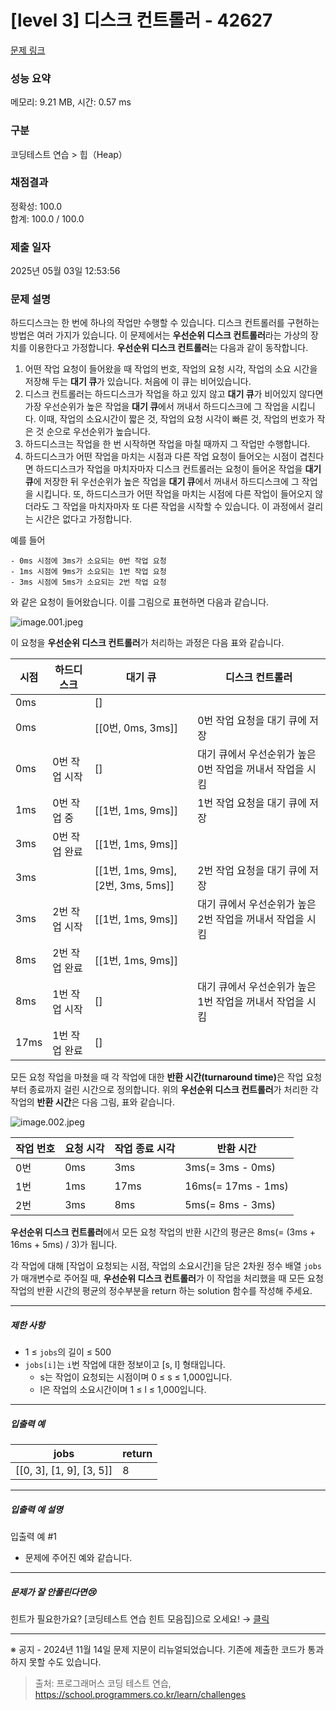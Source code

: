 # [level 3] 디스크 컨트롤러 - 42627 

[문제 링크](https://school.programmers.co.kr/learn/courses/30/lessons/42627) 

### 성능 요약

메모리: 9.21 MB, 시간: 0.57 ms

### 구분

코딩테스트 연습 > 힙（Heap）

### 채점결과

정확성: 100.0<br/>합계: 100.0 / 100.0

### 제출 일자

2025년 05월 03일 12:53:56

### 문제 설명

<p>하드디스크는 한 번에 하나의 작업만 수행할 수 있습니다. 디스크 컨트롤러를 구현하는 방법은 여러 가지가 있습니다. 이 문제에서는 <strong>우선순위 디스크 컨트롤러</strong>라는 가상의 장치를 이용한다고 가정합니다. <strong>우선순위 디스크 컨트롤러</strong>는 다음과 같이 동작합니다.</p>

<ol>
<li>어떤 작업 요청이 들어왔을 때 작업의 번호, 작업의 요청 시각, 작업의 소요 시간을 저장해 두는 <strong>대기 큐</strong>가 있습니다. 처음에 이 큐는 비어있습니다.</li>
<li>디스크 컨트롤러는 하드디스크가 작업을 하고 있지 않고 <strong>대기 큐</strong>가 비어있지 않다면 가장 우선순위가 높은 작업을 <strong>대기 큐</strong>에서 꺼내서 하드디스크에 그 작업을 시킵니다. 이때, 작업의 소요시간이 짧은 것, 작업의 요청 시각이 빠른 것, 작업의 번호가 작은 것 순으로 우선순위가 높습니다.</li>
<li>하드디스크는 작업을 한 번 시작하면 작업을 마칠 때까지 그 작업만 수행합니다.</li>
<li>하드디스크가 어떤 작업을 마치는 시점과 다른 작업 요청이 들어오는 시점이 겹친다면 하드디스크가 작업을 마치자마자 디스크 컨트롤러는 요청이 들어온 작업을 <strong>대기 큐</strong>에 저장한 뒤 우선순위가 높은 작업을 <strong>대기 큐</strong>에서 꺼내서 하드디스크에 그 작업을 시킵니다. 또, 하드디스크가 어떤 작업을 마치는 시점에 다른 작업이 들어오지 않더라도 그 작업을 마치자마자 또 다른 작업을 시작할 수 있습니다. 이 과정에서 걸리는 시간은 없다고 가정합니다.</li>
</ol>

<p>예를 들어</p>
<div class="highlight"><pre class="codehilite"><code>- 0ms 시점에 3ms가 소요되는 0번 작업 요청
- 1ms 시점에 9ms가 소요되는 1번 작업 요청
- 3ms 시점에 5ms가 소요되는 2번 작업 요청
</code></pre></div>
<p>와 같은 요청이 들어왔습니다. 이를 그림으로 표현하면 다음과 같습니다.</p>

<p><img src="https://grepp-programmers.s3.ap-northeast-2.amazonaws.com/files/production/02c70993-ca43-4130-ac63-0dec59e091c6/image.001.jpeg" title="" alt="image.001.jpeg"></p>

<p>이 요청을 <strong>우선순위 디스크 컨트롤러</strong>가 처리하는 과정은 다음 표와 같습니다.</p>
<table class="table">
        <thead><tr>
<th>시점</th>
<th>하드디스크</th>
<th>대기 큐</th>
<th>디스크 컨트롤러</th>
</tr>
</thead>
        <tbody><tr>
<td>0ms</td>
<td></td>
<td>[]</td>
<td></td>
</tr>
<tr>
<td>0ms</td>
<td></td>
<td>[[0번, 0ms, 3ms]]</td>
<td>0번 작업 요청을 대기 큐에 저장</td>
</tr>
<tr>
<td>0ms</td>
<td>0번 작업 시작</td>
<td>[]</td>
<td>대기 큐에서 우선순위가 높은 0번 작업을 꺼내서 작업을 시킴</td>
</tr>
<tr>
<td>1ms</td>
<td>0번 작업 중</td>
<td>[[1번, 1ms, 9ms]]</td>
<td>1번 작업 요청을 대기 큐에 저장</td>
</tr>
<tr>
<td>3ms</td>
<td>0번 작업 완료</td>
<td>[[1번, 1ms, 9ms]]</td>
<td></td>
</tr>
<tr>
<td>3ms</td>
<td></td>
<td>[[1번, 1ms, 9ms], [2번, 3ms, 5ms]]</td>
<td>2번 작업 요청을 대기 큐에 저장</td>
</tr>
<tr>
<td>3ms</td>
<td>2번 작업 시작</td>
<td>[[1번, 1ms, 9ms]]</td>
<td>대기 큐에서 우선순위가 높은 2번 작업을 꺼내서 작업을 시킴</td>
</tr>
<tr>
<td>8ms</td>
<td>2번 작업 완료</td>
<td>[[1번, 1ms, 9ms]]</td>
<td></td>
</tr>
<tr>
<td>8ms</td>
<td>1번 작업 시작</td>
<td>[]</td>
<td>대기 큐에서 우선순위가 높은 1번 작업을 꺼내서 작업을 시킴</td>
</tr>
<tr>
<td>17ms</td>
<td>1번 작업 완료</td>
<td>[]</td>
<td></td>
</tr>
</tbody>
      </table>
<p>모든 요청 작업을 마쳤을 때 각 작업에 대한 <strong>반환 시간(turnaround time)</strong>은 작업 요청부터 종료까지 걸린 시간으로 정의합니다. 위의 <strong>우선순위 디스크 컨트롤러</strong>가 처리한 각 작업의 <strong>반환 시간</strong>은 다음 그림, 표와 같습니다.</p>

<p><img src="https://grepp-programmers.s3.ap-northeast-2.amazonaws.com/files/production/fdfb33a3-1ad4-443a-a5d0-09b3dc548ece/image.002.jpeg" title="" alt="image.002.jpeg"></p>
<table class="table">
        <thead><tr>
<th>작업 번호</th>
<th>요청 시각</th>
<th>작업 종료 시각</th>
<th>반환 시간</th>
</tr>
</thead>
        <tbody><tr>
<td>0번</td>
<td>0ms</td>
<td>3ms</td>
<td>3ms(= 3ms - 0ms)</td>
</tr>
<tr>
<td>1번</td>
<td>1ms</td>
<td>17ms</td>
<td>16ms(= 17ms - 1ms)</td>
</tr>
<tr>
<td>2번</td>
<td>3ms</td>
<td>8ms</td>
<td>5ms(= 8ms - 3ms)</td>
</tr>
</tbody>
      </table>
<p><strong>우선순위 디스크 컨트롤러</strong>에서 모든 요청 작업의 반환 시간의 평균은 8ms(= (3ms + 16ms + 5ms) / 3)가 됩니다.</p>

<p>각 작업에 대해 [작업이 요청되는 시점, 작업의 소요시간]을 담은 2차원 정수 배열 <code>jobs</code>가 매개변수로 주어질 때, <strong>우선순위 디스크 컨트롤러</strong>가 이 작업을 처리했을 때 모든 요청 작업의 반환 시간의 평균의 정수부분을 return 하는 solution 함수를 작성해 주세요.</p>

<hr>

<h5>제한 사항</h5>

<ul>
<li>1 ≤ <code>jobs</code>의 길이 ≤ 500 </li>
<li><code>jobs[i]</code>는 <code>i</code>번 작업에 대한 정보이고 [s, l] 형태입니다.

<ul>
<li>s는 작업이 요청되는 시점이며 0 ≤ s ≤ 1,000입니다.</li>
<li>l은 작업의 소요시간이며 1 ≤ l ≤ 1,000입니다.</li>
</ul></li>
</ul>

<hr>

<h5>입출력 예</h5>
<table class="table">
        <thead><tr>
<th>jobs</th>
<th>return</th>
</tr>
</thead>
        <tbody><tr>
<td>[[0, 3], [1, 9], [3, 5]]</td>
<td>8</td>
</tr>
</tbody>
      </table>
<hr>

<h5>입출력 예 설명</h5>

<p>입출력 예 #1</p>

<ul>
<li>문제에 주어진 예와 같습니다.</li>
</ul>

<hr>

<h5>문제가 잘 안풀린다면😢</h5>

<p>힌트가 필요한가요? [코딩테스트 연습 힌트 모음집]으로 오세요! → <a href="https://school.programmers.co.kr/learn/courses/14743?itm_content=lesson42627" target="_blank" rel="noopener">클릭</a></p>

<hr>

<p>※ 공지 - 2024년 11월 14일 문제 지문이 리뉴얼되었습니다. 기존에 제출한 코드가 통과하지 못할 수도 있습니다.</p>


> 출처: 프로그래머스 코딩 테스트 연습, https://school.programmers.co.kr/learn/challenges
